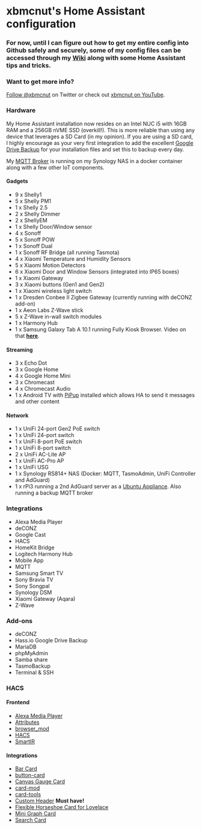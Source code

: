 # xbmcnut's Home Assistant configuration
### For now, until I can figure out how to get my entire config into Github safely and securely, some of my config files can be accessed through my [Wiki](https://github.com/xbmcnut/Hass.ioConfig/wiki "Pete's Wiki") along with some Home Assistant tips and tricks. 
### Want to get more info?
<a href="https://twitter.com/xbmcnut?ref_src=twsrc%5Etfw" class="twitter-follow-button" data-show-count="false">Follow @xbmcnut</a> on Twitter or check out [xbmcnut on YouTube](https://www.youtube.com/petestothers).
### Hardware
My Home Assistant installation now resides on an Intel NUC i5 with 16GB RAM and a 256GB nVME SSD (overkill!). This is more reliable than using any device that leverages a SD Card (in my opinion). If you are using a SD card, I highly encourage as your very first integration to add the excellent [Google Drive Backup](https://github.com/sabeechen/hassio-google-drive-backup "Hass.io Google Drive Backup Add-on") for your installation files and set this to backup every day.

My [MQTT Broker](https://hub.docker.com/_/eclipse-mosquitto) is running on my Synology NAS in a docker container along with a few other IoT components.
#### Gadgets
* 9 x Shelly1
* 5 x Shelly PM1
* 1 x Shelly 2.5
* 2 x Shelly Dimmer
* 2 x ShellyEM
* 1 x Shelly Door/Window sensor
* 4 x Sonoff
* 5 x Sonoff POW
* 1 x Sonoff Dual
* 1 x Sonoff RF Bridge (all running Tasmota)
* 4 x Xiaomi Temperature and Humidity Sensors
* 5 x Xiaomi Motion Detectors
* 6 x Xiaomi Door and Window Sensors (integrated into IP65 boxes)
* 1 x Xiaomi Gateway
* 3 x Xiaomi buttons (Gen1 and Gen2)
* 1 x Xiaomi wireless light switch
* 1 x Dresden Conbee II Zigbee Gateway (currently running with deCONZ add-on)
* 1 x Aeon Labs Z-Wave stick
* 5 x Z-Wave in-wall switch modules
* 1 x Harmony Hub
* 1 x Samsung Galaxy Tab A 10.1 running Fully Kiosk Browser. Video on that [**here**](https://www.youtube.com/watch?v=sv67ovOhjzQ).

#### Streaming
* 3 x Echo Dot  
* 3 x Google Home  
* 4 x Google Home Mini  
* 3 x Chromecast  
* 4 x Chromecast Audio
* 1 x Android TV with [PiPup](https://play.google.com/store/apps/details?id=nl.rogro82.pipup&hl=en) installed which allows HA to send it messages and other content

#### Network
* 1 x UniFi 24-port Gen2 PoE switch  
* 1 x UniFi 24-port switch  
* 1 x UniFi 8-port PoE switch  
* 1 x UniFi 8-port switch  
* 2 x UniFi AC-Lite AP  
* 1 x UniFi AC-Pro AP
* 1 x UniFi USG 
* 1 x Synology RS814+ NAS (Docker: MQTT, TasmoAdmin, UniFi Controller and AdGuard)
* 1 x rPi3 running a 2nd AdGuard server as a [Ubuntu Appliance](https://ubuntu.com/appliance/adguard). Also running a backup MQTT broker
### Integrations
* Alexa Media Player
* deCONZ
* Google Cast
* HACS
* HomeKit Bridge
* Logitech Harmony Hub
* Mobile App
* MQTT
* Samsung Smart TV
* Sony Bravia TV
* Sony Songpal
* Synology DSM
* Xiaomi Gateway (Aqara)
* Z-Wave
### Add-ons
* deCONZ
* Hass.io Google Drive Backup
* MariaDB
* phpMyAdmin
* Samba share
* TasmoBackup
* Terminal & SSH
### HACS
#### Frontend
* [Alexa Media Player](https://github.com/custom-components/alexa_media_player)
* [Attributes](https://github.com/pilotak/homeassistant-attributes)
* [browser_mod](https://github.com/thomasloven/hass-browser_mod)
* [HACS](https://github.com/hacs/integration)
* [SmartIR](https://github.com/smartHomeHub/SmartIR)
#### Integrations
* [Bar Card](https://github.com/custom-cards/bar-card)
* [button-card](https://github.com/custom-cards/button-card)
* [Canvas Gauge Card](https://github.com/custom-cards/canvas-gauge-card)
* [card-mod](https://github.com/thomasloven/lovelace-card-mod)
* [card-tools](https://github.com/thomasloven/lovelace-card-tools)
* [Custom Header](https://github.com/maykar/custom-header) **Must have!**
* [Flexible Horseshoe Card for Lovelace](https://github.com/AmoebeLabs/flex-horseshoe-card)
* [Mini Graph Card](https://github.com/kalkih/mini-graph-card)
* [Search Card](https://github.com/postlund/search-card)
